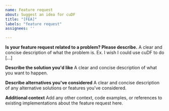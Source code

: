 ```yaml
---
name: Feature request
about: Suggest an idea for cuDF
title: "[FEA]"
labels: "feature request"
assignees: ''

---
```


**Is your feature request related to a problem? Please describe.**
A clear and concise description of what the problem is. Ex. I wish I could use cuDF to do [...]

**Describe the solution you'd like**
A clear and concise description of what you want to happen.

**Describe alternatives you've considered**
A clear and concise description of any alternative solutions or features you've considered.

**Additional context**
Add any other context, code examples, or references to existing implementations about the feature request here.
